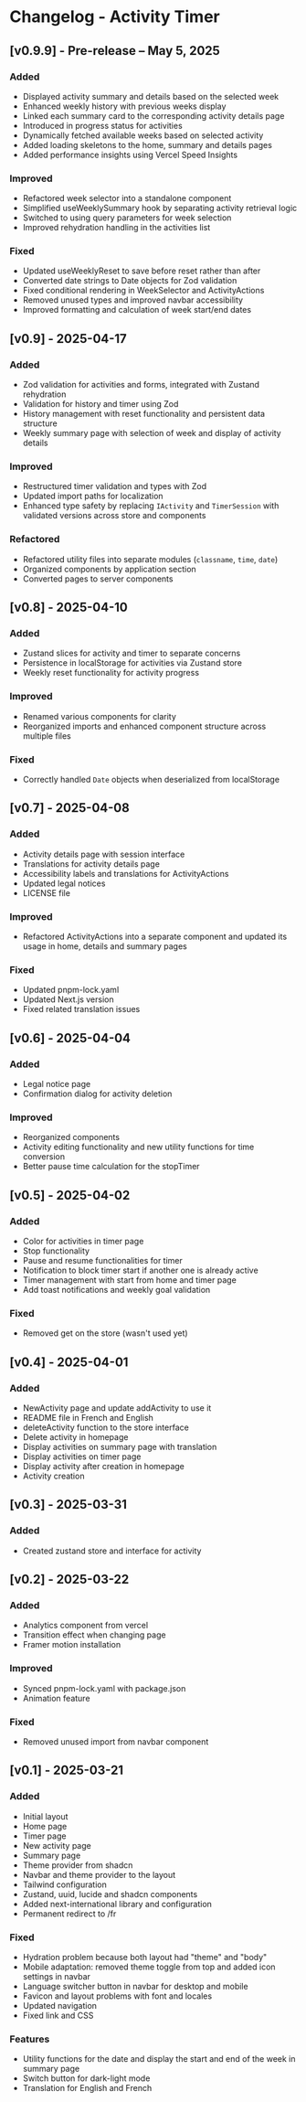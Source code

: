 # Changelog - Activity Timer

## [v0.9.9] - Pre-release – May 5, 2025
### Added
- Displayed activity summary and details based on the selected week
- Enhanced weekly history with previous weeks display
- Linked each summary card to the corresponding activity details page
- Introduced in progress status for activities
- Dynamically fetched available weeks based on selected activity
- Added loading skeletons to the home, summary and details pages
- Added performance insights using Vercel Speed Insights

### Improved
- Refactored week selector into a standalone component
- Simplified useWeeklySummary hook by separating activity retrieval logic
- Switched to using query parameters for week selection
- Improved rehydration handling in the activities list

### Fixed
- Updated useWeeklyReset to save before reset rather than after
- Converted date strings to Date objects for Zod validation
- Fixed conditional rendering in WeekSelector and ActivityActions
- Removed unused types and improved navbar accessibility
- Improved formatting and calculation of week start/end dates

## [v0.9] - 2025-04-17
### Added
- Zod validation for activities and forms, integrated with Zustand rehydration
- Validation for history and timer using Zod
- History management with reset functionality and persistent data structure
- Weekly summary page with selection of week and display of activity details

### Improved
- Restructured timer validation and types with Zod
- Updated import paths for localization
- Enhanced type safety by replacing `IActivity` and `TimerSession` with validated versions across store and components

### Refactored
- Refactored utility files into separate modules (`classname`, `time`, `date`)
- Organized components by application section
- Converted pages to server components

## [v0.8] - 2025-04-10
### Added
- Zustand slices for activity and timer to separate concerns
- Persistence in localStorage for activities via Zustand store
- Weekly reset functionality for activity progress

### Improved
- Renamed various components for clarity
- Reorganized imports and enhanced component structure across multiple files

### Fixed
- Correctly handled `Date` objects when deserialized from localStorage

## [v0.7] - 2025-04-08
### Added
- Activity details page with session interface
- Translations for activity details page
- Accessibility labels and translations for ActivityActions
- Updated legal notices
- LICENSE file

### Improved
- Refactored ActivityActions into a separate component and updated its usage in home, details and summary pages

### Fixed
- Updated pnpm-lock.yaml
- Updated Next.js version 
- Fixed related translation issues

## [v0.6] - 2025-04-04
### Added
- Legal notice page
- Confirmation dialog for activity deletion

### Improved
- Reorganized components
- Activity editing functionality and new utility functions for time conversion
- Better pause time calculation for the stopTimer

## [v0.5] - 2025-04-02
### Added
- Color for activities in timer page
- Stop functionality
- Pause and resume functionalities for timer
- Notification to block timer start if another one is already active
- Timer management with start from home and timer page
- Add toast notifications and weekly goal validation

### Fixed
- Removed get on the store (wasn't used yet)

## [v0.4] - 2025-04-01
### Added
- NewActivity page and update addActivity to use it
- README file in French and English
- deleteActivity function to the store interface
- Delete activity in homepage
- Display activities on summary page with translation
- Display activities on timer page
- Display activity after creation in homepage
- Activity creation

## [v0.3] - 2025-03-31
### Added
- Created zustand store and interface for activity

## [v0.2] - 2025-03-22
### Added
- Analytics component from vercel
- Transition effect when changing page
- Framer motion installation

### Improved
- Synced pnpm-lock.yaml with package.json
- Animation feature

### Fixed
- Removed unused import from navbar component

## [v0.1] - 2025-03-21
### Added
- Initial layout
- Home page
- Timer page
- New activity page
- Summary page
- Theme provider from shadcn
- Navbar and theme provider to the layout
- Tailwind configuration
- Zustand, uuid, lucide and shadcn components
- Added next-international library and configuration
- Permanent redirect to /fr

### Fixed
- Hydration problem because both layout had "theme" and "body"
- Mobile adaptation: removed theme toggle from top and added icon settings in navbar
- Language switcher button in navbar for desktop and mobile
- Favicon and layout problems with font and locales
- Updated navigation
- Fixed link and CSS

### Features
- Utility functions for the date and display the start and end of the week in summary page
- Switch button for dark-light mode
- Translation for English and French
